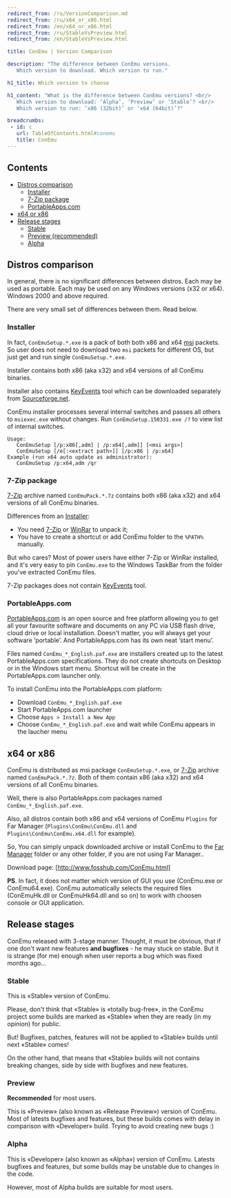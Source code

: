```yaml
---
redirect_from: /ru/VersionComparison.md
redirect_from: /ru/x64_or_x86.html
redirect_from: /en/x64_or_x86.html
redirect_from: /ru/StableVsPreview.html
redirect_from: /en/StableVsPreview.html

title: ConEmu | Version Comparison

description: "The difference between ConEmu versions.
   Which version to download. Which version to run."

h1_title: Which version to choose

h1_content: "What is the difference between ConEmu versions? <br/>
   Which version to download: ‘Alpha’, ‘Preview’ or ‘Stable’? <br/>
   Which version to run: ‘x86 (32bit)’ or ‘x64 (64bit)’?"

breadcrumbs:
 - id: c
   url: TableOfContents.html#conemu
   title: ConEmu
---
```


## Contents
  - [Distros comparison](#distros-comparison)
    - [Installer](#installer)
    - [7-Zip package](#zip-package)
    - [PortableApps.com](#portableapps-com)
  - [x64 or x86](#x64-or-x86)
  - [Release stages](#release-stages)
    - [Stable](#stable)
    - [Preview (recommended)](#preview)
    - [Alpha](#alpha)


## Distros comparison
In general, there is no significant differences between distros.
Each may be used as portable.
Each may be used on any Windows versions (x32 or x64).
Windows 2000 and above required.

There are very small set of differences between them. Read below.

### Installer
In fact, `ConEmuSetup.*.exe` is a pack of both both x86 and x64
[msi](http://en.wikipedia.org/wiki/Windows_Installer) packets.
So user does not need to download two `msi` packets for different OS,
but just get and run single `ConEmuSetup.*.exe`.

Installer contains both x86 (aka x32) and x64 versions of all ConEmu binaries.

Installer also contains [KeyEvents](KeyEvents.html) tool which can be downloaded
separately from [Sourceforge.net](https://sourceforge.net/projects/conemu/files/Tools/).

ConEmu installer processes several internal switches and
passes all others to `msiexec.exe` without changes.
Run `ConEmuSetup.150331.exe /?` to view list of internal switches.

```
Usage:
   ConEmuSetup [/p:x86[,adm] | /p:x64[,adm]] [<msi args>]
   ConEmuSetup [/e[:<extract path>]] [/p:x86 | /p:x64]
Example (run x64 auto update as administrator):
   ConEmuSetup /p:x64,adm /qr
```

### 7-Zip package
[7-Zip](http://www.7-zip.org/) archive named `ConEmuPack.*.7z`
contains both x86 (aka x32) and x64 versions of all ConEmu binaries.

Differences from an [Installer](#Installer):
  - You need [7-Zip](http://www.7-zip.org/) or [WinRar](http://www.rarlab.com/download.htm) to unpack it;
  - You have to create a shortcut or add ConEmu folder to the `%PATH%` manually.

But who cares? Most of power users have either 7-Zip or WinRar installed,
and it's very easy to pin `ConEmu.exe` to the Windows TaskBar from the
folder you've extracted ConEmu files.

7-Zip packages does not contain [KeyEvents](KeyEvents.html) tool.


### PortableApps.com
[PortableApps.com](http://portableapps.com/about) is an open source and free platform
allowing you to get all your favourite software and documents on any PC via USB flash
drive, cloud drive or local installation. Doesn't matter, you will always get your
software ‘portable’. And PortableApps.com has its own neat ‘start menu’.

Files named `ConEmu_*_English.paf.exe` are installers created up to the latest
PortableApps.com specifications. They do not create shortcuts on Desktop or in
the Windows start menu. Shortcut will be create in the PortableApps.com launcher only.

To install ConEmu into the PortableApps.com platform:

  - Download `ConEmu_*_English.paf.exe`
  - Start PortableApps.com launcher
  - Choose `Apps > Install a New App`
  - Choose `ConEmu_*_English.paf.exe` and wait while ConEmu appears in the laucher menu


## x64 or x86
ConEmu is distributed as msi package `ConEmuSetup.*.exe`,
or [7-Zip](http://www.7-zip.org/) archive named `ConEmuPack.*.7z`.
Both of them contain x86 (aka x32) and x64 versions of all ConEmu binaries.

Well, there is also PortableApps.com packages named `ConEmu_*_English.paf.exe`.

Also, all distros contain both x86 and x64 versions of ConEmu `Plugins` for Far Manager
(`Plugins\ConEmu\ConEmu.dll` and `Plugins\ConEmu\ConEmu.x64.dll` for example).

So, You can simply unpack downloaded archive or install ConEmu to the
[Far Manager](http://www.farmanager.com/download.php?l=en) folder
or any other folder, if you are not using Far Manager..

Download page: [http://www.fosshub.com/ConEmu.html]

**PS**. In fact, it does not matter which version of GUI you use (ConEmu.exe or ConEmu64.exe).
ConEmu automatically selects the required files (ConEmuHk.dll or ConEmuHk64.dll and so on)
to work with choosen console or GUI application.



## Release stages
ConEmu released with 3-stage manner.
Thought, it must be obvious, that if one don't want new features **and bugfixes** - he may stuck on stable.
But it is strange (for me) enough when user reports a bug which was fixed months ago...

### Stable
This is «Stable» version of ConEmu.

Please, don't think that «Stable» is «totally bug-free»,
in the ConEmu project some builds are marked as «Stable»
when they are ready (in my opinion) for public.

But! Bugfixes, patches, features will not be applied to
«Stable» builds until next «Stable» comes!

On the other hand, that means that «Stable» builds will
not contains breaking changes, side by side with bugfixes
and new features.


### Preview
**Recommended** for most users.

This is «Preview» (also known as «Release Preview») version of ConEmu.
Most of latests bugfixes and features, but these builds comes with delay
in comparison with «Developer» build. Trying to avoid creating new bugs :)


### Alpha
This is «Developer» (also known as «Alpha») version of ConEmu.
Latests bugfixes and features, but some builds may be unstable
due to changes in the code.

However, most of Alpha builds are suitable for most users.

